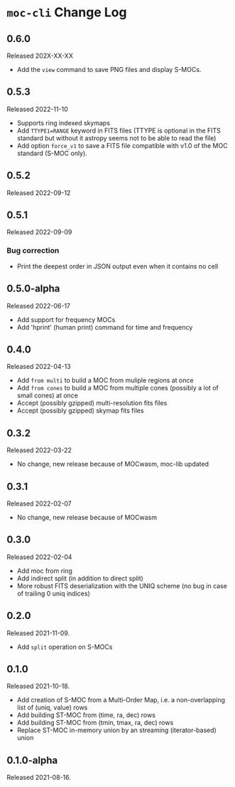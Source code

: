 # `moc-cli` Change Log

## 0.6.0

Released 202X-XX-XX

* Add the `view` command to save PNG files and display S-MOCs.


## 0.5.3

Released 2022-11-10

* Supports ring indexed skymaps
* Add `TTYPE1=RANGE` keyword in FITS files (TTYPE is optional in the FITS standard but without
  it astropy seems not to be able to read the file)
* Add option `force_v1` to save a FITS file compatible with v1.0 of the MOC standard (S-MOC only).


## 0.5.2

Released 2022-09-12


## 0.5.1

Released 2022-09-09

### Bug correction

* Print the deepest order in JSON output even when it contains no cell 


## 0.5.0-alpha

Released 2022-06-17

* Add support for frequency MOCs
* Add 'hprint' (human print) command for time and frequency


## 0.4.0

Released 2022-04-13

* Add `from multi` to build a MOC from muliple regions at once
* Add `from cones` to build a MOC from multiple cones (possibly a lot of small cones) at once
* Accept (possibly gzipped) multi-resolution fits files
* Accept (possibly gzipped) skymap fits files


## 0.3.2

Released 2022-03-22

* No change, new release because of MOCwasm, moc-lib updated


## 0.3.1

Released 2022-02-07

* No change, new release because of MOCwasm


## 0.3.0

Released 2022-02-04

* Add moc from ring
* Add indirect split (in addition to direct split)
* More robust FITS deserialization with the UNIQ scheme (no bug in case of trailing 0 uniq indices)

## 0.2.0

Released 2021-11-09.

* Add `split` operation on S-MOCs


## 0.1.0

Released 2021-10-18.

* Add creation of S-MOC from a Multi-Order Map, i.e. a non-overlapping list of (uniq, value) rows  
* Add building ST-MOC from (time, ra, dec) rows
* Add building ST-MOC from (tmin, tmax, ra, dec) rows
* Replace ST-MOC in-memory union by an streaming (iterator-based) union 

## 0.1.0-alpha

Released 2021-08-16.


